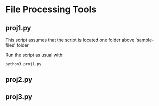 # File Processing Tools

## proj1.py
This script assumes that the script is located one folder above 'sample-files' folder

Run the script as usual with:
```bash
python3 proj1.py
```

## proj2.py


## proj3.py



